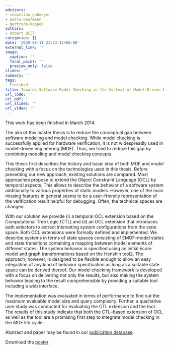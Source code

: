 ```yaml
---
advisors:
- sebastian-gabmeyer
- petra-kaufmann
- gertrude-kappel
authors:
- Robert Bill
categories: []
date: '2020-05-11 21:33:11+00:00'
external_link: ''
image:
  caption: ''
  focal_point: ''
  preview_only: false
slides: ''
summary: ''
tags:
- Finished
title: Towards Software Model Checking in the Context of Model–Driven Engineering
url_code: ''
url_pdf: ''
url_slides: ''
url_video: ''
---
```


This work has been finished in March 2014.

The aim of this master thesis is to reduce the conceptual gap between software modeling and model checking. While model checking is successfully applied for hardware verification, it is not widespreadly used in model–driven engineering (MDE). Thus, we tried to reduce this gap by combining modeling and model checking concepts.

This thesis first describes the history and basic idea of both MDE and model checking with a focus on the technologies used in this thesis. Before presenting our new approach, existing solutions are compared. Most approaches propose to extend the Object Constraint Language (OCL) by temporal aspects. This allows to describe the behavior of a software system additionally to various properties of static models. However, one of the main missing features in general seems to be a user–friendly representation of the verification result helpful for debugging. Often, the technical spaces are changed.

With our solution we provide (i) a temporal OCL extension based on the Computational Tree Logic (CTL) and (ii) an OCL extension that introduces path selectors to extract interesting system configurations from the state space. Both OCL extensions were formally defined and implemented. We describe systems in terms of state spaces consisting of EMOF–model states and state transitions containing a mapping between model elements of different states. The system behavior is specified using an initial Ecore model and graph transformations based on the Henshin tool2. The approach, however, is designed to be flexible enough to allow an easy integration of any kind of behavior specification as long as a suitable state space can be derived thereof. Our model checking framework is developed with a focus on delivering not only the results, but also making the system behavior leading to the result comprehensible by providing a suitable tool including a web interface.

The implementation was evaluated in terms of performance to find out the maximum evaluable model size and query complexity. Further, a qualitative user study was conducted for evaluating the CTL extension and the tool. The results of this study indicate that both the CTL–based extension of OCL as well as the tool are a promising first step to integrate model checking in the MDE life cycle.

Abstract and paper may be found in our <a class="external" href="http://publik.tuwien.ac.at/showentry.php?ID=227939&amp;lang=2">publication database</a>.

 Download the [poster](https://www.big.tuwien.ac.at/app/uploads/2016/10/Bill_poster.pdf)